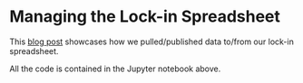 # Managing the Lock-in Spreadsheet 

This [blog post](https://dailydataapps.com/managing-the-lock-in-spreadsheet/) showcases how we pulled/published data to/from our lock-in spreadsheet. 

All the code is contained in the Jupyter notebook above. 
